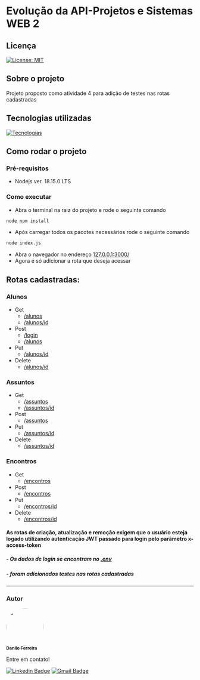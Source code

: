 # Evolução da API-Projetos e Sistemas WEB 2
## Licença
[![License: MIT](https://img.shields.io/badge/License-MIT-blue.svg)](https://github.com/danilosheen/web2-atividade03/blob/main/License)
## Sobre o projeto
Projeto proposto como atividade 4 para adição de testes nas rotas cadastradas
## Tecnologias utilizadas
[![Tecnologias](https://skillicons.dev/icons?i=nodejs,postgres)](https://skillicons.dev)
## Como rodar o projeto
### Pré-requisitos
- Nodejs ver. 18.15.0 LTS
### Como executar
- Abra o terminal na raiz do projeto e rode o seguinte comando
```bash
node npm install
```
- Após carregar todos os pacotes necessários rode o seguinte comando
```bash
node index.js
```
- Abra o navegador no endereço <a href="http://127.0.0.1:3000">127.0.0.1:3000/</a>
- Agora é só adicionar a rota que deseja acessar
## Rotas cadastradas:
### Alunos
- Get
  - <a href="http://127.0.0.1:3000/alunos">/alunos</a>
  - <a href="http://127.0.0.1:3000/alunos/id">/alunos/id</a>
- Post
  - <a href="http://127.0.0.1:3000/login">/login</a>
  - <a href="http://127.0.0.1:3000/alunos">/alunos</a>
- Put
  - <a href="http://127.0.0.1:3000/alunos/id">/alunos/id</a>
- Delete
  - <a href="http://127.0.0.1:3000/alunos/id">/alunos/id</a>
  
### Assuntos
- Get
  - <a href="http://127.0.0.1:3000/assuntos">/assuntos</a>
  - <a href="http://127.0.0.1:3000/assuntos/id">/assuntos/id</a>
- Post
  - <a href="http://127.0.0.1:3000/assuntos">/assuntos</a>
- Put
  - <a href="http://127.0.0.1:3000/assuntos/id">/assuntos/id</a>
- Delete
  - <a href="http://127.0.0.1:3000/assuntos/id">/assuntos/id</a>
  
### Encontros
- Get
  - <a href="http://127.0.0.1:3000/encontros">/encontros</a>
- Post
  - <a href="http://127.0.0.1:3000/encontros">/encontros</a>
- Put
  - <a href="http://127.0.0.1:3000/encontros/id">/encontros/id</a>
- Delete
  - <a href="http://127.0.0.1:3000/encontros/id">/encontros/id</a>

#### As rotas de criação, atualização e remoção exigem que o usuário esteja logado utilizando autenticação JWT passado para login pelo parâmetro x-access-token
##### - Os dados de login se encontram no <a href="https://github.com/danilosheen/web2-atividade03/blob/main/.env">.env</a>
##### - foram adicionados testes nas rotas cadastradas
  ---
 ### Autor

<a href="https://github.com/danilosheen/">
 <img style="border-radius: 50%;" src="https://avatars.githubusercontent.com/u/49424200?v=4" width="100px;" alt=""/>
 <br />
 <sub><b>Danilo Ferreira</b></sub></a> <a href="https://github.com/danilosheen" title="GitHub"></a>


 Entre em contato!

[![Linkedin Badge](https://img.shields.io/badge/-Danilo-blue?style=flat-square&logo=Linkedin&logoColor=white&link=https://www.linkedin.com/in/danilo-ferreira-b56969194/)](https://www.linkedin.com/in/danilo-ferreira-b56969194/) [![Gmail Badge](https://img.shields.io/badge/-c.danilo.f.siva@gmail.com-c14438?style=flat-square&logo=Gmail&logoColor=white&link=mailto:c.danilo.f.siva@gmail.com)](mailto:c.danilo.f.siva@gmail.com)

